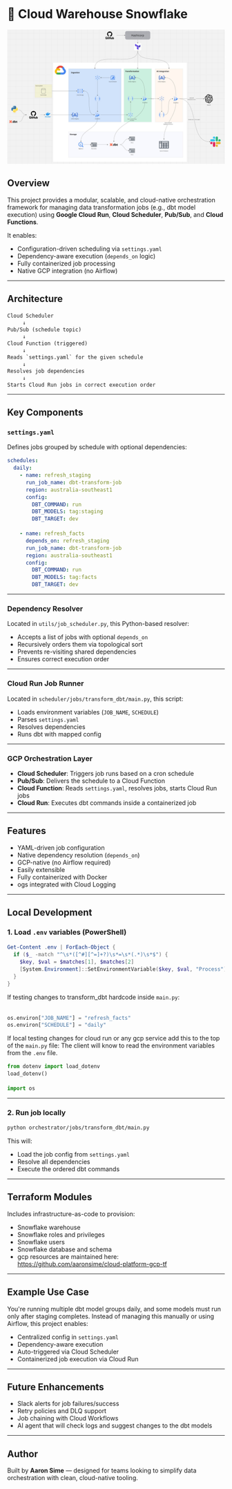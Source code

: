 # 🧱 Cloud Warehouse Snowflake

![High Level Architecture](./visual_architecture.jpg)

## Overview

This project provides a modular, scalable, and cloud-native orchestration framework for managing data transformation jobs (e.g., dbt model execution) using **Google Cloud Run**, **Cloud Scheduler**, **Pub/Sub**, and **Cloud Functions**.

It enables:
- Configuration-driven scheduling via `settings.yaml`
- Dependency-aware execution (`depends_on` logic)
- Fully containerized job processing
- Native GCP integration (no Airflow)

---

## Architecture

```
Cloud Scheduler
     ↓
Pub/Sub (schedule topic)
     ↓
Cloud Function (triggered)
     ↓
Reads `settings.yaml` for the given schedule
     ↓
Resolves job dependencies
     ↓
Starts Cloud Run jobs in correct execution order
```

---

## Key Components

### `settings.yaml`

Defines jobs grouped by schedule with optional dependencies:

```yaml
schedules:
  daily:
    - name: refresh_staging
      run_job_name: dbt-transform-job
      region: australia-southeast1
      config:
        DBT_COMMAND: run
        DBT_MODELS: tag:staging
        DBT_TARGET: dev

    - name: refresh_facts
      depends_on: refresh_staging
      run_job_name: dbt-transform-job
      region: australia-southeast1
      config:
        DBT_COMMAND: run
        DBT_MODELS: tag:facts
        DBT_TARGET: dev
```

---

### Dependency Resolver

Located in `utils/job_scheduler.py`, this Python-based resolver:
- Accepts a list of jobs with optional `depends_on`
- Recursively orders them via topological sort
- Prevents re-visiting shared dependencies
- Ensures correct execution order

---

### Cloud Run Job Runner

Located in `scheduler/jobs/transform_dbt/main.py`, this script:
- Loads environment variables (`JOB_NAME`, `SCHEDULE`)
- Parses `settings.yaml`
- Resolves dependencies
- Runs dbt with mapped config

---

### GCP Orchestration Layer

- **Cloud Scheduler**: Triggers job runs based on a cron schedule
- **Pub/Sub**: Delivers the schedule to a Cloud Function
- **Cloud Function**: Reads `settings.yaml`, resolves jobs, starts Cloud Run jobs
- **Cloud Run**: Executes dbt commands inside a containerized job

---

## Features

- YAML-driven job configuration
- Native dependency resolution (`depends_on`)
- GCP-native (no Airflow required)
- Easily extensible
- Fully containerized with Docker
- ogs integrated with Cloud Logging

---

## Local Development

### 1. Load `.env` variables (PowerShell)

```powershell
Get-Content .env | ForEach-Object {
  if ($_ -match "^\s*([^#][^=]+?)\s*=\s*(.*)\s*$") {
    $key, $val = $matches[1], $matches[2]
    [System.Environment]::SetEnvironmentVariable($key, $val, "Process")
  }
}

```

If testing changes to transform_dbt hardcode inside `main.py`:

```python

os.environ["JOB_NAME"] = "refresh_facts"
os.environ["SCHEDULE"] = "daily"

```
If local testing changes for cloud run or any gcp service add this to the top of the `main.py` file:
The client will know to read the environment variables from the `.env` file.
```python
from dotenv import load_dotenv
load_dotenv()

import os
```

---

### 2. Run job locally

```bash
python orchestrator/jobs/transform_dbt/main.py
```

This will:
- Load the job config from `settings.yaml`
- Resolve all dependencies
- Execute the ordered dbt commands


---

## Terraform Modules

Includes infrastructure-as-code to provision:

- Snowflake warehouse
- Snowflake roles and privileges
- Snowflake users
- Snowflake database and schema
- gcp resources are maintained here: https://github.com/aaronsime/cloud-platform-gcp-tf

---

## Example Use Case

You're running multiple dbt model groups daily, and some models must run only after staging completes. Instead of managing this manually or using Airflow, this project enables:

- Centralized config in `settings.yaml`
- Dependency-aware execution
- Auto-triggered via Cloud Scheduler
- Containerized job execution via Cloud Run

---

## Future Enhancements

- Slack alerts for job failures/success
- Retry policies and DLQ support
- Job chaining with Cloud Workflows
- AI agent that will check logs and suggest changes to the dbt models

---

## Author

Built by **Aaron Sime** — designed for teams looking to simplify data orchestration with clean, cloud-native tooling.
